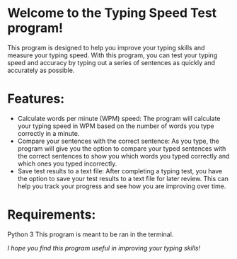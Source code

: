 # Welcome to the Typing Speed Test program!

This program is designed to help you improve your typing skills and measure your typing speed. With this program, you can test your typing speed and accuracy by typing out a series of sentences as quickly and accurately as possible.

# Features:

- Calculate words per minute (WPM) speed: The program will calculate your typing speed in WPM based on the number of words you type correctly in a minute.
- Compare your sentences with the correct sentence: As you type, the program will give you the option to compare your typed sentences with the correct sentences to show you which words you typed correctly and which ones you typed incorrectly.
- Save test results to a text file: After completing a typing test, you have the option to save your test results to a text file for later review. This can help you track your progress and see how you are improving over time.

# Requirements:

Python 3
This program is meant to be ran in the terminal.

_I hope you find this program useful in improving your typing skills!_